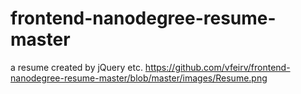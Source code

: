 # frontend-nanodegree-resume-master
a resume created by jQuery etc.
https://github.com/vfeirv/frontend-nanodegree-resume-master/blob/master/images/Resume.png
